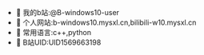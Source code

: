 - 👋 我的b站:@B-windows10-user
- 👀 个人网站:b-windows10.mysxl.cn,bilibili-w10.mysxl.cn
- 🌱 常用语言:c++,python
- 💞️ B站UID:UID1569663198
